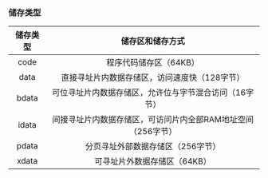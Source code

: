### 储存类型

| 储存类型 |                       储存区和储存方式                       |
| :------: | :----------------------------------------------------------: |
|   code   |                    程序代码储存区（64KB）                    |
|   data   |        直接寻址片内数据存储区，访问速度快（128字节）         |
|  bdata   |    可位寻址片内数据存储区，允许位与字节混合访问（16字节）    |
|  idata   | 间接寻址片内数据存储区，可访问片内全部RAM地址空间（256字节） |
|  pdata   |              分页寻址外部数据存储区（256字节）               |
|  xdata   |                 可寻址片外数据存储区（64KB）                 |

